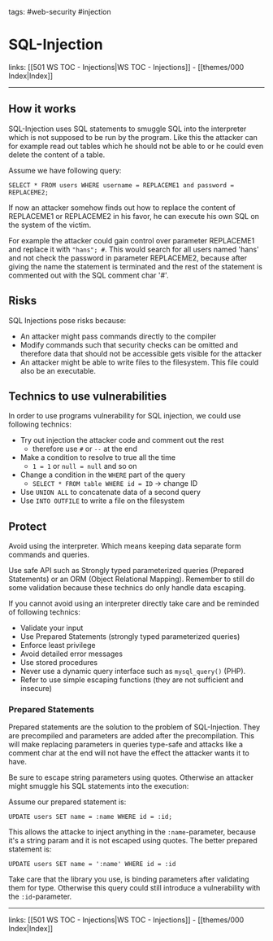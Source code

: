 tags: #web-security #injection

# SQL-Injection

links: [[501 WS TOC - Injections|WS TOC - Injections]] - [[themes/000 Index|Index]]

---

## How it works

SQL-Injection uses SQL statements to smuggle SQL into the interpreter which is not supposed to be run by the program. Like this the attacker can for example read out tables which he should not be able to or he could even delete the content of a table.

Assume we have following query:

```
SELECT * FROM users WHERE username = REPLACEME1 and password = REPLACEME2;
```

If now an attacker somehow finds out how to replace the content of REPLACEME1 or REPLACEME2 in his favor, he can execute his own SQL on the system of the victim.

For example the attacker could gain control over parameter REPLACEME1 and replace it with `"hans"; #`. This would search for all users named 'hans' and not check the password in parameter REPLACEME2, because after giving the name the statement is terminated and the rest of the statement is commented out with the SQL comment char '#'.

## Risks

SQL Injections pose risks because:

- An attacker might pass commands directly to the compiler
- Modify commands such that security checks can be omitted and therefore data that should not be accessible gets visible for the attacker
- An attacker might be able to write files to the filesystem. This file could also be an executable.

## Technics to use vulnerabilities

In order to use programs vulnerability for SQL injection, we could use following technics:

- Try out injection the attacker code and comment out the rest
	- therefore use `#` or `--` at the end
- Make a condition to resolve to true all the time
	-  `1 = 1` or `null = null` and so on
- Change a condition in the `WHERE` part of the query
	- `SELECT * FROM table WHERE id = ID` -> change ID
- Use `UNION ALL` to concatenate data of a second query
- Use `INTO OUTFILE` to write a file on the filesystem

## Protect

Avoid using the interpreter. Which means keeping data separate form commands and queries.

Use safe API such as Strongly typed parameterized queries (Prepared Statements) or an ORM (Object Relational Mapping). Remember to still do some validation because these technics do only handle data escaping.

If you cannot avoid using an interpreter directly take care and be reminded of following technics:

- Validate your input
- Use Prepared Statements (strongly typed parameterized queries)
- Enforce least privilege
- Avoid detailed error messages
- Use stored procedures
- Never use a dynamic query interface such as `mysql_query()` (PHP).
- Refer to use simple escaping functions (they are not sufficient and insecure)

### Prepared Statements

Prepared statements are the solution to the problem of SQL-Injection. They are precompiled and parameters are added after the precompilation. This will make replacing parameters in queries type-safe and attacks like a comment char at the end will not have the effect the attacker wants it to have. 

Be sure to escape string parameters using quotes. Otherwise an attacker might smuggle his SQL statements into the execution:

Assume our prepared statement is:

```
UPDATE users SET name = :name WHERE id = :id;
```

This allows the attacke to inject anything in the `:name`-parameter, because it's a string param and it is not escaped using quotes. The better prepared statement is:

```
UPDATE users SET name = ':name' WHERE id = :id
```

Take care that the library you use, is binding parameters after validating them for type. Otherwise this query could still introduce a vulnerability with the `:id`-parameter. 

---
links: [[501 WS TOC - Injections|WS TOC - Injections]] - [[themes/000 Index|Index]]